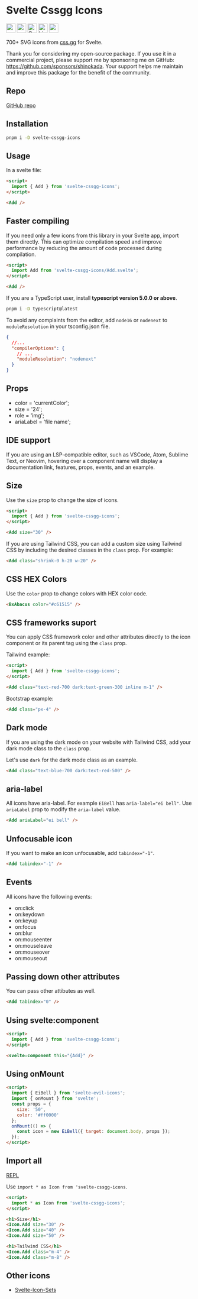 # Svelte Cssgg Icons

<div class="flex justify-center gap-2 my-8">
<a href="https://github.com/sponsors/shinokada" target="_blank"><img src="https://img.shields.io/static/v1?label=Sponsor&message=%E2%9D%A4&logo=GitHub&color=%23fe8e86" height="25" style="height: 25px !important;"></a>
<a href="https://www.npmjs.com/package/svelte-cssgg-icons" rel="nofollow" target="_blank"><img src="https://img.shields.io/npm/v/svelte-cssgg-icons" alt="npm" height="25" style="height: 25px !important;"></a>
<a href="https://twitter.com/shinokada" rel="nofollow" target="_blank"><img src="https://img.shields.io/badge/created%20by-@shinokada-4BBAAB.svg" alt="Created by Shin Okada" height="25" style="height: 25px !important;"></a>
<a href="https://opensource.org/licenses/MIT" rel="nofollow" target="_blank"><img src="https://img.shields.io/github/license/shinokada/svelte-cssgg-icons" alt="License" height="25" style="height: 25px !important;"></a>
<a href="https://www.npmjs.com/package/svelte-cssgg-icons" rel="nofollow" target="_blank"><img src="https://img.shields.io/npm/dw/svelte-cssgg-icons.svg" alt="npm" height="25" style="height: 25px !important;"></a>
</div>

700+ SVG icons from <a href="https://github.com/astrit/css.gg">css.gg</a> for Svelte.

Thank you for considering my open-source package. If you use it in a commercial project, please support me by sponsoring me on GitHub: https://github.com/sponsors/shinokada. Your support helps me maintain and improve this package for the benefit of the community.

## Repo

[GitHub repo](https://github.com/shinokada/svelte-cssgg-icons)

## Installation

```sh
pnpm i -D svelte-cssgg-icons
```

## Usage

In a svelte file:

```html
<script>
  import { Add } from 'svelte-cssgg-icons';
</script>

<Add />
```

## Faster compiling

If you need only a few icons from this library in your Svelte app, import them directly. This can optimize compilation speed and improve performance by reducing the amount of code processed during compilation.

```html
<script>
  import Add from 'svelte-cssgg-icons/Add.svelte';
</script>

<Add />
```

If you are a TypeScript user, install **typescript version 5.0.0 or above**.

```sh
pnpm i -D typescript@latest
```

To avoid any complaints from the editor, add `node16` or `nodenext` to `moduleResolution` in your tsconfig.json file.

```json
{
  //...
  "compilerOptions": {
    // ...
    "moduleResolution": "nodenext"
  }
}
```

## Props

- color = 'currentColor';
- size = '24';
- role = 'img';
- ariaLabel = 'file name';

## IDE support

If you are using an LSP-compatible editor, such as VSCode, Atom, Sublime Text, or Neovim, hovering over a component name will display a documentation link, features, props, events, and an example.

## Size

Use the `size` prop to change the size of icons.

```html
<script>
  import { Add } from 'svelte-cssgg-icons';
</script>

<Add size="30" />
```

If you are using Tailwind CSS, you can add a custom size using Tailwind CSS by including the desired classes in the `class` prop. For example:

```html
<Add class="shrink-0 h-20 w-20" />
```

## CSS HEX Colors

Use the `color` prop to change colors with HEX color code.

```html
<BxAbacus color="#c61515" />
```

## CSS frameworks suport

You can apply CSS framework color and other attributes directly to the icon component or its parent tag using the `class` prop.

Tailwind example:

```html
<script>
  import { Add } from 'svelte-cssgg-icons';
</script>

<Add class="text-red-700 dark:text-green-300 inline m-1" />
```

Bootstrap example:

```html
<Add class="px-4" />
```

## Dark mode

If you are using the dark mode on your website with Tailwind CSS, add your dark mode class to the `class` prop.

Let's use `dark` for the dark mode class as an example.

```html
<Add class="text-blue-700 dark:text-red-500" />
```

## aria-label

All icons have aria-label. For example `EiBell` has `aria-label="ei bell"`.
Use `ariaLabel` prop to modify the `aria-label` value.

```html
<Add ariaLabel="ei bell" />
```

## Unfocusable icon

If you want to make an icon unfocusable, add `tabindex="-1"`.

```html
<Add tabindex="-1" />
```

## Events

All icons have the following events:

- on:click
- on:keydown
- on:keyup
- on:focus
- on:blur
- on:mouseenter
- on:mouseleave
- on:mouseover
- on:mouseout

## Passing down other attributes

You can pass other attibutes as well.

```html
<Add tabindex="0" />
```

## Using svelte:component

```html
<script>
  import { Add } from 'svelte-cssgg-icons';
</script>

<svelte:component this="{Add}" />
```

## Using onMount

```html
<script>
  import { EiBell } from 'svelte-evil-icons';
  import { onMount } from 'svelte';
  const props = {
    size: '50',
    color: '#ff0000'
  };
  onMount(() => {
    const icon = new EiBell({ target: document.body, props });
  });
</script>
```

## Import all

[REPL](https://svelte.dev/repl/6b2057d58c3841fc9f37b67960f02e27)

Use `import * as Icon from 'svelte-cssgg-icons`.

```html
<script>
  import * as Icon from 'svelte-cssgg-icons';
</script>

<h1>Size</h1>
<Icon.Add size="30" />
<Icon.Add size="40" />
<Icon.Add size="50" />

<h1>Tailwind CSS</h1>
<Icon.Add class="m-4" />
<Icon.Add class="m-8" />
```

## Other icons

- [Svelte-Icon-Sets](https://svelte-svg-icons.vercel.app/)

